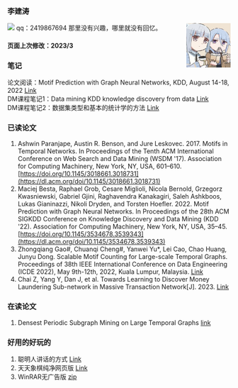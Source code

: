 ### 李建涛  
<img align="right" width="100" weight="100" src="https://raw.githubusercontent.com/bone38ljtnn/picture/main/head.jpg">  
<img src="https://api.vvhan.com/api/moyu">
qq：2419867694  
那里没有兴趣，哪里就没有回忆。  

#### 页面上次修改：2023/3

### 笔记
论文阅读：Motif Prediction with Graph Neural Networks, KDD, August 14-18, 2022 [Link](blog/MotifPforGNN)  
DM课程笔记1：Data mining  KDD knowledge discovery from data [Link](blog/dm1)  
DM课程笔记2：数据集类型和基本的统计学的方法 [Link](blog/dm2)

### 已读论文
1. Ashwin Paranjape, Austin R. Benson, and Jure Leskovec. 2017. Motifs in Temporal Networks. In Proceedings of the Tenth ACM International Conference on Web Search and Data Mining (WSDM '17). Association for Computing Machinery, New York, NY, USA, 601–610. [https://doi.org/10.1145/3018661.3018731](https://dl.acm.org/doi/10.1145/3018661.3018731)  
2. Maciej Besta, Raphael Grob, Cesare Miglioli, Nicola Bernold, Grzegorz Kwasniewski, Gabriel Gjini, Raghavendra Kanakagiri, Saleh Ashkboos, Lukas Gianinazzi, Nikoli Dryden, and Torsten Hoefler. 2022. Motif Prediction with Graph Neural Networks. In Proceedings of the 28th ACM SIGKDD Conference on Knowledge Discovery and Data Mining (KDD '22). Association for Computing Machinery, New York, NY, USA, 35–45. [https://doi.org/10.1145/3534678.3539343](https://dl.acm.org/doi/10.1145/3534678.3539343)  
3. Zhongqiang Gao#, Chuanqi Cheng#, Yanwei Yu*, Lei Cao, Chao Huang, Junyu Dong. Scalable Motif Counting for Large-scale Temporal Graphs. Proceedings of 38th IEEE International Conference on Data Engineering (ICDE 2022), May 9th-12th, 2022, Kuala Lumpur, Malaysia. [Link](https://arxiv.org/abs/2204.09236)  
4. Chai Z, Yang Y, Dan J, et al. Towards Learning to Discover Money Laundering Sub-network in Massive Transaction Network[J]. 2023. [Link](http://yangy.org/works/gnn/AAAI23_Laundering.pdf)

### 在读论文
1. Densest Periodic Subgraph Mining on Large Temporal Graphs [link](https://www.computer.org/csdl/journal/tk/5555/01/10005861/1JF3QfrlWyQ)

### 好用的好玩的
1. 聪明人讲话的方式 [Link](资源/聪明人讲话的方式.html)  
2. 天天象棋纯净网页版 [Link](https://h5login.qqchess.qq.com/)  
3. WinRAR无广告版 [zip](资源/winrar.zip)
